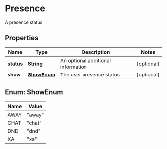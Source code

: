

# Presence

A presence status
## Properties

Name | Type | Description | Notes
------------ | ------------- | ------------- | -------------
**status** | **String** | An optional additional information |  [optional]
**show** | [**ShowEnum**](#ShowEnum) | The user presence status |  [optional]



## Enum: ShowEnum

Name | Value
---- | -----
AWAY | &quot;away&quot;
CHAT | &quot;chat&quot;
DND | &quot;dnd&quot;
XA | &quot;xa&quot;



